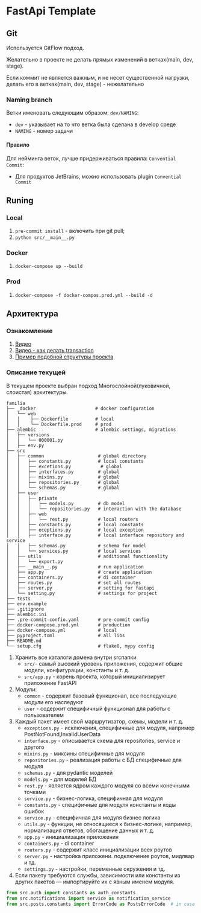 # FastApi Template

## Git
Используется GitFlow подход.

Желательно в проекте не делать прямых изменений в ветках(main, dev, stage).

Если коммит не является важным, и не несет существенной нагрузки, делать его в ветках(main, dev, stage) - нежелательно

### Naming branch
Ветки именовать следующим образом: `dev/NAMING`:
- `dev` - указывает на то что ветка была сделана в develop среде
- `NAMING` - номер задачи

#### Правило
Для нейминга веток, лучше придерживаться правила: `Convential Commit`:
- Для продуктов JetBrains, можно использовать plugin `Convential Commit`

## Runing
### Local
1. `pre-commit install` - включить при git pull;
2. `python src/__main__.py`

### Docker
1. `docker-compose up --build`

### Prod
1. `docker-compose -f docker-compos.prod.yml --build -d`

## Архитектура

### Ознакомление
1. [Видео](https://youtu.be/8Im74b55vFc)
2. [Видео - как делать transaction](https://www.youtube.com/watch?v=TaYg23VkCRI)
3. [Пример подобной структуры проекта](https://github.com/zhanymkanov/fastapi-best-practices/blob/master/README.md)

### Описание текущей
В текущем проекте выбран подход Многослойной(луковичной, слоистая) архитектуры.
```
familia
├── _docker                      # docker configuration
│   └── web
│   │    ├── Dockerfile          # local
│   │    └── Dockerfile.prod     # prod
├── alembic                      # alembic settings, migrations
│   ├── versions
│   │   └── 000001.py
│   ├── env.py
├── src
│   ├── common                    # global directory
│   │   ├── constants.py          # local constants
│   │   ├── excetions.py           # global
│   │   ├── interfaces.py         # global
│   │   ├── mixins.py             # global
│   │   ├── repositories.py       # global
│   │   └── schemas.py            # global
│   ├── user
│   │   ├── private
│   │   │   ├── models.py         # db model
│   │   │   └── repositories.py   # interaction with the database
│   │   ├── web
│   │   │   └── rest.py           # local routers
│   │   ├── constants.py          # local constants
│   │   ├── eceptions.py          # local exception
│   │   ├── interface.py          # local interface repository and service
│   │   ├── schemas.py            # schema for model
│   │   └── services.py           # local services
│   ├── utils                     # additional functionality
│   │   └── export.py
│   ├── __main__.py               # run application
│   ├── app.py                    # create application
│   ├── containers.py             # di container
│   ├── routes.py                 # set all routes
│   ├── server.py                 # setting for fastapi
│   └── setting.py                # settings for project
├── tests
├── env.example
├── .gitignore
├── alembic.ini
├── .pre-commit-confio.yaml       # pre-commit config
├── docker-compose.prod.yml       # production
├── docker-compose.yml            # local
├── pyproject.toml                # all libs
├── README.md
└── setup.cfg                     # flake8, mypy config
```
1. Хранить все каталоги домена внутри srcпапки
    - `src/`- самый высокий уровень приложения, содержит общие модели, конфигурации, константы и т. д.
    - `src/app.py` - корень проекта, который инициализирует приложение FastAPI
2. Модули:
   - `common` - содержит базовый функционал, все последующие модули его наследуют
   - `user` - содержит специфичный функционал для работы с пользователем
3. Каждый пакет имеет свой маршрутизатор, схемы, модели и т. д.
    - `exceptions.py` - исключения, специфичные для модуля, например PostNotFound,InvalidUserData
    - `interface.py` - описывается схема для repositories, service и другого
    - `mixins.py` - миксины специфичные для модуля
    - `repositories.py` - реализация работы с БД специфичные для модуля
    - `schemas.py` - для pydantic моделей
    - `models.py` - для моделей БД
    - `rest.py` - является ядром каждого модуля со всеми конечными точками
    - `service.py` - бизнес-логика, специфичная для модуля
    - `constants.py` - специфичные для модуля константы и коды ошибок
    - `service.py` - специфичная для модуля бизнес логика
    - `utils.py` - функции, не относящиеся к бизнес-логике, например, нормализация ответов, обогащение данных и т. д.
    - `app.py` - инициализация приложения
    - `containers.py` - di container
    - `routers.py` - содержит класс инициализации всех роутов
    - `server.py` - настройка приложени. подключение роутов, мидлвар и тд.
    - `settings.py` - настройки, переменные окружения и тд.
4. Если пакету требуются службы, зависимости или константы из других пакетов — импортируйте их с явным именем модуля.
```python
from src.auth import constants as auth_constants
from src.notifications import service as notification_service
from src.posts.constants import ErrorCode as PostsErrorCode  # in case we have Standard ErrorCode in constants module of each package
```